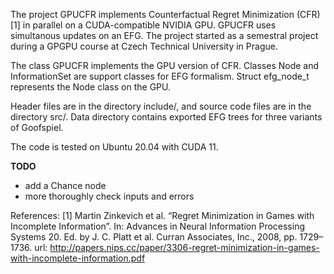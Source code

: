 The project GPUCFR implements Counterfactual Regret Minimization (CFR) [1] in parallel on a CUDA-compatible NVIDIA GPU. GPUCFR uses simultanous updates on an EFG. The project started as a semestral project during a GPGPU course at Czech Technical University in Prague.

The class GPUCFR implements the GPU version of CFR. Classes Node and InformationSet are support classes for EFG formalism. Struct efg_node_t represents the Node class on the GPU. 

Header files are in the directory include/, and source code files are in the directory src/. Data directory contains exported EFG trees for three variants of Goofspiel.

The code is tested on Ubuntu 20.04 with CUDA 11.

**TODO** 
- add a Chance node
- more thoroughly check inputs and errors

References: 
[1] Martin Zinkevich et al. “Regret Minimization in Games with Incomplete Information”. In: Advances in Neural Information Processing Systems 20. Ed. by J. C. Platt et al. Curran Associates, Inc., 2008, pp. 1729–1736. url: http://papers.nips.cc/paper/3306-regret-minimization-in-games-with-incomplete-information.pdf
